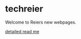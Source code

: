 # techreier
Welcome to Reiers new webpages.

[detailed read me](edrops/src/main/resources/static/markdown/readme.md)

